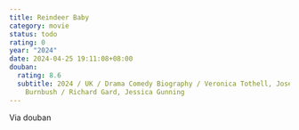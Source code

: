 ```yaml
---
title: Reindeer Baby
category: movie
status: todo
rating: 0
year: "2024"
date: 2024-04-25 19:11:08+08:00
douban:
  rating: 8.6
  subtitle: 2024 / UK / Drama Comedy Biography / Veronica Tothell, Josephine
    Burnbush / Richard Gard, Jessica Gunning
---
```


Via douban
